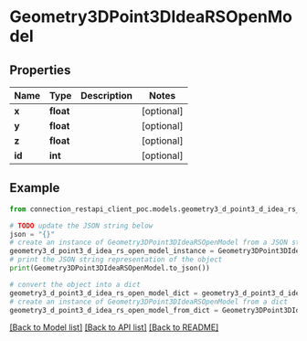 # Geometry3DPoint3DIdeaRSOpenModel


## Properties

Name | Type | Description | Notes
------------ | ------------- | ------------- | -------------
**x** | **float** |  | [optional] 
**y** | **float** |  | [optional] 
**z** | **float** |  | [optional] 
**id** | **int** |  | [optional] 

## Example

```python
from connection_restapi_client_poc.models.geometry3_d_point3_d_idea_rs_open_model import Geometry3DPoint3DIdeaRSOpenModel

# TODO update the JSON string below
json = "{}"
# create an instance of Geometry3DPoint3DIdeaRSOpenModel from a JSON string
geometry3_d_point3_d_idea_rs_open_model_instance = Geometry3DPoint3DIdeaRSOpenModel.from_json(json)
# print the JSON string representation of the object
print(Geometry3DPoint3DIdeaRSOpenModel.to_json())

# convert the object into a dict
geometry3_d_point3_d_idea_rs_open_model_dict = geometry3_d_point3_d_idea_rs_open_model_instance.to_dict()
# create an instance of Geometry3DPoint3DIdeaRSOpenModel from a dict
geometry3_d_point3_d_idea_rs_open_model_from_dict = Geometry3DPoint3DIdeaRSOpenModel.from_dict(geometry3_d_point3_d_idea_rs_open_model_dict)
```
[[Back to Model list]](../README.md#documentation-for-models) [[Back to API list]](../README.md#documentation-for-api-endpoints) [[Back to README]](../README.md)


